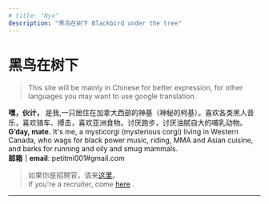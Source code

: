 ```yaml
---
# title: "Nyx"
description: "黑鸟在树下 Blackbird under the tree"
---
```

# 黑鸟在树下
<!-- # <span style="color:#6b21a8">黑鸟在树下 Blackbird under the tree</span>. -->
> This site will be mainly in Chinese for better expression, for other languages you may want to use google translation.

**嘿，伙计，** 是我,一只居住在加拿大西部的神基（神秘的柯基）。喜欢各类黑人音乐，喜欢骑车、搏击，喜欢亚洲食物。讨厌跑步，讨厌油腻自大的哺乳动物。\
**G’day, mate.** It's me, a mysticorgi (mysterious corgi) living in Western Canada, who wags for black power music, riding, MMA and Asian cuisine, and barks for running and oily and smug mammals. \
**邮箱｜email**: petitmi001#gmail.com


> 如果你是招聘官，请来[这里](https://petitmi.com/career)。\
If you're a recruiter, come [here](https://petitmi.com/career) .

---